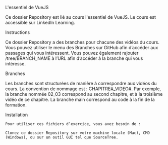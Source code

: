L'essentiel de VueJS

Ce dossier Repository est lié au cours l'essentiel de VueJS. Le cours est accessible sur LinkedIn Learning. 


Instructions 

Ce dossier Repository a des branches pour chacune des vidéos du cours. Vous pouvez utiliser le menu des Branches sur GitHub afin d’accéder aux passages qui vous intéressent. Vous pouvez également rajouter /tree/BRANCH_NAME à l’URL afin d’accéder à la branche qui vous intéresse. 

Branches 

Les branches sont structurées de manière à correspondre aux vidéos du cours. La convention de nommage est : CHAPITRE#_VIDEO#. Par exemple, la branche nommée 02_03 correspond au second chapitre, et à la troisième vidéo de ce chapitre. 
La branche main correspond au code à la fin de la formation. 

Installation 

    Pour utiliser ces fichiers d’exercice, vous avez besoin de : 

    Clonez ce dossier Repository sur votre machine locale (Mac), CMD (Windows), ou sur un outil GUI tel que SourceTree. 
